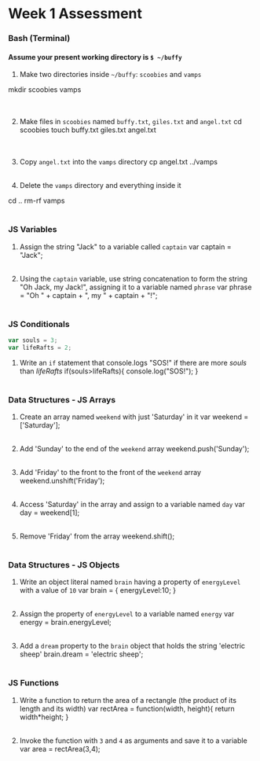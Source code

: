 # Week 1 Assessment

### Bash (Terminal)

#### Assume your present working directory is `$ ~/buffy`

1. Make two directories inside `~/buffy`: `scoobies` and `vamps`

mkdir scoobies vamps
<br><br><br>

2. Make files in `scoobies` named `buffy.txt`, `giles.txt` and `angel.txt`
cd scoobies
touch buffy.txt giles.txt angel.txt
<br><br><br>

3. Copy `angel.txt` into the `vamps` directory
cp angel.txt ../vamps
<br><br>

4. Delete the `vamps` directory and everything inside it

cd ..
rm-rf vamps
<br><br>

### JS Variables

1. Assign the string "Jack" to a variable called `captain`
var captain = "Jack";
<br><br>

2. Using the `captain` variable, use string concatenation to form the string "Oh Jack, my Jack!", assigning it to a variable named `phrase`
var phrase = "Oh " + captain + ", my " + captain + "!";
<br><br>


### JS Conditionals
```js
var souls = 3;
var lifeRafts = 2;
```

1. Write an `if` statement that console.logs "SOS!" if there are more _souls_ than _lifeRafts_
if(souls>lifeRafts){
    console.log("SOS!");
}
<br><br>


### Data Structures - JS Arrays

1. Create an array named `weekend` with just 'Saturday' in it
var weekend = ['Saturday'];
<br><br>

2. Add 'Sunday' to the end of the `weekend` array
weekend.push('Sunday');
<br><br>

3. Add 'Friday' to the front to the front of the `weekend` array
weekend.unshift('Friday');
<br><br>

4. Access 'Saturday' in the array and assign to a variable named `day`
var day = weekend[1];
<br><br>

5. Remove 'Friday' from the array
weekend.shift();
<br><br>

### Data Structures - JS Objects

1. Write an object literal named `brain` having a property of `energyLevel` with a value of `10`
var brain = {
    energyLevel:10;
}
<br><br>

2. Assign the property of `energyLevel` to a variable named `energy`
var energy = brain.energyLevel;
<br><br>

3. Add a `dream` property to the `brain` object that holds the string  'electric sheep'
brain.dream = 'electric sheep';
<br><br>

### JS Functions

1. Write a function to return the area of a rectangle (the product of its length and its width)
var rectArea = function(width, height){
    return width*height;
}
<br><br>

2. Invoke the function with `3` and `4` as arguments and save it to a variable
var area = rectArea(3,4);
<br><br>
